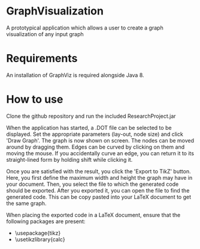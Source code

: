 # GraphVisualization
A prototypical application which allows a user to create a graph visualization of any input graph

# Requirements
An installation of GraphViz is required alongside Java 8.

# How to use
Clone the github repository and run the included ResearchProject.jar

When the application has started, a .DOT file can be selected to be displayed. 
Set the appropriate parameters (lay-out, node size) and click 'Draw Graph'. The graph
is now shown on screen. The nodes can be moved around by dragging them. Edges can be
curved by clicking on them and moving the mouse. If you accidentally curve an edge,
you can return it to its straight-lined form by holding shift while clicking it. 

Once you are satisfied with the result, you click the 'Export to TikZ' button. 
Here, you first define the maximum width and height the graph may have in your document.
Then, you select the file to which the generated code should be exported. After you
exported it, you can open the file to find the generated code. This can be copy pasted
into your LaTeX document to get the same graph.

When placing the exported code in a LaTeX document, ensure that the following packages are present:

- \usepackage{tikz}
- \usetikzlibrary{calc}

